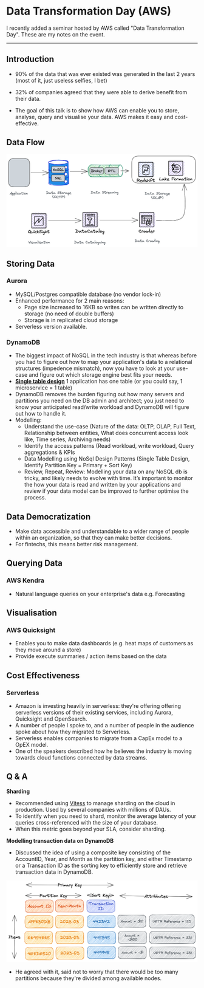 # Data Transformation Day (AWS)

I recently added a seminar hosted by AWS called "Data Transformation Day". These are my notes on the event.

--- 

## Introduction

- 90% of the data that was ever existed was generated in the last 2 years (most of it, just useless selfies, I bet)

- 32% of companies agreed that they were able to derive benefit from their data.

- The goal of this talk is to show how AWS can enable you to store, analyse, query and visualise your data. AWS makes it easy and cost-effective.

## Data Flow

![Data Flow](images/Data-Transformation-Day-Data-Flow.png)

## Storing Data

### Aurora
- MySQL/Postgres compatible database (no vendor lock-in)
- Enhanced performance for 2 main reasons:
	- Page size increased to 16KB so writes can be written directly to storage (no need of double buffers)
	- Storage is in replicated cloud storage
- Serverless version available.

### DynamoDB
- The biggest impact of NoSQL in the tech industry is that whereas before you had to figure out how to map your application's data to a relational structures (impedence mismatch), now you have to look at your use-case and figure out which storage engine best fits your needs.
- [**Single table design**](https://aws.amazon.com/blogs/compute/creating-a-single-table-design-with-amazon-dynamodb/) 1 application has one table (or you could say, 1 microservice = 1 table)
- DynamoDB removes the burden figuring out how many servers and partitions you need on the DB admin and architect; you just need to know your anticipated read/write workload and DynamoDB will figure out how to handle it.
- Modelling:
	- Understand the use-case (Nature of the data: OLTP, OLAP, Full Text, Relationship between entities, What does concurrent access look like, Time series, Archiving needs)
	- Identify the access patterns (Read workload, write workload, Query aggregations & KPIs
	- Data Modelling using NoSql Design Patterns (Single Table Design, Identify Partition Key = Primary + Sort Key)
 	- Review, Repeat, Review: Modelling your data on any NoSQL db is tricky, and likely needs to evolve with time. It’s important to monitor the how your data is read and written by your applications and review if your data model can be improved to further optimise the process.

## Data Democratization
- Make data accessible and understandable to a wider range of people within an organization, so that they can make better decisions.
- For fintechs, this means better risk management.

## Querying Data

###  AWS Kendra
- Natural language queries on your enterprise's data e.g. Forecasting

## Visualisation

### AWS Quicksight

- Enables you to make data dashboards (e.g. heat maps of customers as they move around a store)
- Provide execute summaries / action items based on the data 

## Cost Effectiveness

### Serverless
- Amazon is investing heavily in serverless: they're offering offering serverless versions of their existing services, including Aurora, Quicksight and OpenSearch.
- A number of people I spoke to, and a number of people in the audience spoke about how they migrated to Serverless.
- Serverless enables companies to migrate from a CapEx model to a OpEX model.
- One of the speakers described how he believes the industry is moving towards cloud functions connected by data streams.

## Q & A

**Sharding**

- Recommended using [Vitess](https://vitess.io/docs/15.0/reference/features/sharding/) to manage sharding on the cloud in production. Used by several companies with millions of DAUs.
- To identify when you need to shard, monitor the average latency of your queries cross-referenced with the size of your database. 
- When this metric goes beyond your SLA, consider sharding.

**Modelling transaction data on DynamoDB**

- Discussed the idea of using a composite key consisting of the AccountID, Year, and Month as the partition key, and either Timestamp or a Transaction ID as the sorting key to efficiently store and retrieve transaction data in DynamoDB. 

![Transactions in DynamoDB](images/Transactions-In-DynamoDB.png)

- He agreed with it, said not to worry that there would be too many partitions because they're divided among available nodes.


